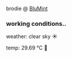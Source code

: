 brodie @ [BluMint](https://www.linkedin.com/company/blumint-io/)

<!--weather_start-->
### working conditions..

weather: clear sky ☀️

temp: 29.69 °C 🥶

<!--weather_end-->
